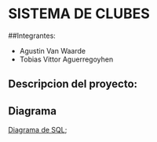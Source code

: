 # SISTEMA DE CLUBES

##Integrantes:
 * Agustin Van Waarde
 * Tobias Vittor Aguerregoyhen

## Descripcion del proyecto:

## Diagrama
 [Diagrama de SQL](modeloSQL_sistemaClubes);